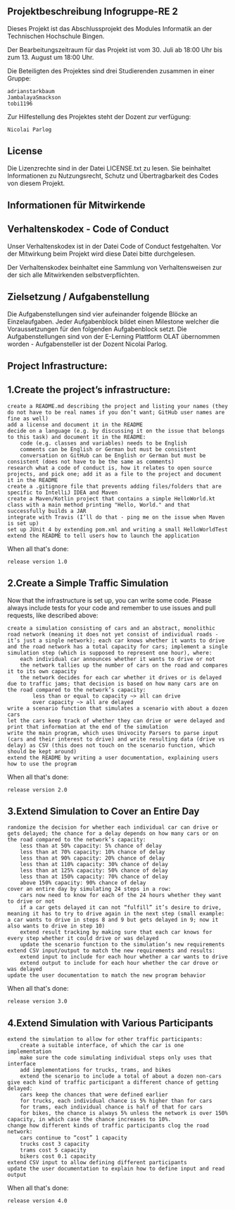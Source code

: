 ##  Projektbeschreibung Infogruppe-RE 2

Dieses Projekt ist das Abschlussprojekt des Modules Informatik an der Technischen Hochschule Bingen. 

Der Bearbeitungszeitraum für das Projekt ist vom 30. Juli ab 18:00 Uhr bis zum 13. August um 18:00 Uhr.

Die Beteiligten des Projektes sind drei Studierenden zusammen in einer Gruppe:

    adrianstarkbaum
    JambalayaSmackson
    tobi1196

Zur Hilfestellung des Projektes steht der Dozent zur verfügung:

    Nicolai Parlog
    
    
##  License

Die Lizenzrechte sind in der Datei LICENSE.txt zu lesen. Sie beinhaltet Informationen zu Nutzungsrecht, Schutz und Übertragbarkeit des Codes von diesem Projekt. 

##  Informationen für Mitwirkende
##  Verhaltenskodex - Code of Conduct

Unser Verhaltenskodex ist in der Datei Code of Conduct festgehalten. Vor der Mitwirkung beim Projekt wird diese Datei bitte durchgelesen.

Der Verhaltenskodex beinhaltet eine Sammlung von Verhaltensweisen zur der sich alle Mitwirkenden selbstverpflichten. 


##  Zielsetzung / Aufgabenstellung
Die Aufgabenstellungen sind vier aufeinander folgende Blöcke an Einzelaufgaben. 
Jeder Aufgabenblock bildet einen Milestone welcher die Voraussetzungen für den folgenden Aufgabenblock setzt. 
Die Aufgabenstellungen sind von der E-Lerning Plattform OLAT übernommen worden - Aufgabensteller ist der Dozent Nicolai Parlog.

##  Project Infrastructure:

##  1.Create the project’s infrastructure:

    create a README.md describing the project and listing your names (they do not have to be real names if you don’t want; GitHub user names are fine as well)
    add a license and document it in the README
    decide on a language (e.g. by discussing it on the issue that belongs to this task) and document it in the README:
        code (e.g. classes and variables) needs to be English
        comments can be English or German but must be consistent
        conversation on GitHub can be English or German but must be consistent (does not have to be the same as comments)
    research what a code of conduct is, how it relates to open source projects, and pick one; add it as a file to the project and document it in the README
    create a .gitignore file that prevents adding files/folders that are specific to IntelliJ IDEA and Maven
    create a Maven/Kotlin project that contains a simple HelloWorld.kt class with a main method printing "Hello, World." and that successfully builds a JAR
    integrate with Travis (I’ll do that - ping me on the issue when Maven is set up)
    set up JUnit 4 by extending pom.xml and writing a small HelloWorldTest
    extend the README to tell users how to launch the application

When all that's done:

    release version 1.0

##  2.Create a Simple Traffic Simulation

Now that the infrastructure is set up, you can write some code. Please always include tests for your code and remember to use issues and pull requests, like described above:

    create a simulation consisting of cars and an abstract, monolithic road network (meaning it does not yet consist of individual roads - it’s just a single network); each car knows whether it wants to drive and the road network has a total capacity for cars; implement a single simulation step (which is supposed to represent one hour), where:
        each individual car announces whether it wants to drive or not
        the network tallies up the number of cars on the road and compares it to its own capacity
        the network decides for each car whether it drives or is delayed due to traffic jams; that decision is based on how many cars are on the road compared to the network’s capacity:
            less than or equal to capacity ~> all can drive
            over capacity ~> all are delayed
    write a scenario function that simulates a scenario with about a dozen cars
    let the cars keep track of whether they can drive or were delayed and print that information at the end of the simulation
    write the main program, which uses Univocity Parsers to parse input (cars and their interest to drive) and write resulting data (drive vs delay) as CSV (this does not touch on the scenario function, which should be kept around)
    extend the README by writing a user documentation, explaining users how to use the program

When all that's done:

    release version 2.0

##  3.Extend Simulation to Cover an Entire Day

    randomize the decision for whether each individual car can drive or gets delayed; the chance for a delay depends on how many cars or on the road compared to the network’s capacity:
        less than at 50% capacity: 5% chance of delay
        less than at 70% capacity: 10% chance of delay
        less than at 90% capacity: 20% chance of delay
        less than at 110% capacity: 30% chance of delay
        less than at 125% capacity: 50% chance of delay
        less than at 150% capacity: 70% chance of delay
        above 150% capacity: 90% chance of delay
    cover an entire day by simulating 24 steps in a row:
        cars now need to know for each of the 24 hours whether they want to drive or not
        if a car gets delayed it can not “fulfill” it’s desire to drive, meaning it has to try to drive again in the next step (small example: a car wants to drive in steps 8 and 9 but gets delayed in 9; now it also wants to drive in step 10)
        extend result tracking by making sure that each car knows for every step whether it could drive or was delayed
        update the scenario function to the simulation’s new requirements
    extend CSV input/output to match the new requirements and results:
        extend input to include for each hour whether a car wants to drive
        extend output to include for each hour whether the car drove or was delayed
    update the user documentation to match the new program behavior

When all that's done:

    release version 3.0

##  4.Extend Simulation with Various Participants

    extend the simulation to allow for other traffic participants:
        create a suitable interface, of which the car is one implementation
        make sure the code simulating individual steps only uses that interface
        add implementations for trucks, trams, and bikes
        extend the scenario to include a total of about a dozen non-cars
    give each kind of traffic participant a different chance of getting delayed:
        cars keep the chances that were defined earlier
        for trucks, each individual chance is 5% higher than for cars
        for trams, each individual chance is half of that for cars
        for bikes, the chance is always 5% unless the network is over 150% capacity, in which case the chance increases to 10%.
    change how different kinds of traffic participants clog the road network:
        cars continue to “cost” 1 capacity
        trucks cost 3 capacity
        trams cost 5 capacity
        bikers cost 0.1 capacity
    extend CSV input to allow defining different participants
    update the user documentation to explain how to define input and read output

When all that's done:

    release version 4.0




    
